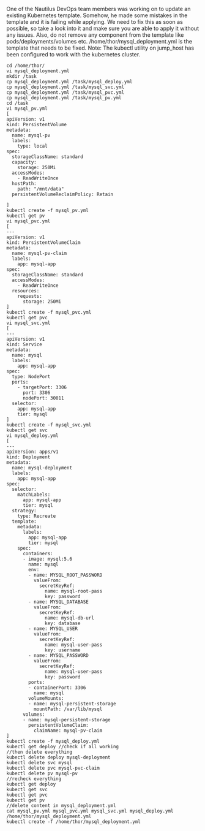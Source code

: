 One of the Nautilus DevOps team members was working on to update an existing Kubernetes template. Somehow, he made some mistakes in the template and it is failing while applying. We need to fix this as soon as possible, so take a look into it and make sure you are able to apply it without any issues. Also, do not remove any component from the template like pods/deployments/volumes etc.
/home/thor/mysql_deployment.yml is the template that needs to be fixed.
Note: The kubectl utility on jump_host has been configured to work with the kubernetes cluster.

```
cd /home/thor/
vi mysql_deployment.yml
mkdir /task
cp mysql_deployment.yml /task/mysql_deploy.yml
cp mysql_deployment.yml /task/mysql_svc.yml
cp mysql_deployment.yml /task/mysql_pvc.yml
cp mysql_deployment.yml /task/mysql_pv.yml
cd /task
vi mysql_pv.yml
[
apiVersion: v1
kind: PersistentVolume
metadata:
  name: mysql-pv
  labels:
    type: local
spec:
  storageClassName: standard
  capacity:
    storage: 250Mi
  accessModes:
    - ReadWriteOnce
  hostPath:
    path: "/mnt/data"
  persistentVolumeReclaimPolicy: Retain

]
kubectl create -f mysql_pv.yml
kubectl get pv
vi mysql_pvc.yml
[
---
apiVersion: v1
kind: PersistentVolumeClaim
metadata:
  name: mysql-pv-claim
  labels:
    app: mysql-app
spec:
  storageClassName: standard
  accessModes:
    - ReadWriteOnce
  resources:
    requests:
      storage: 250Mi    
]
kubectl create -f mysql_pvc.yml
kubectl get pvc
vi mysql_svc.yml
[
---
apiVersion: v1
kind: Service
metadata:
  name: mysql
  labels:
    app: mysql-app
spec:
  type: NodePort
  ports:
    - targetPort: 3306
      port: 3306
      nodePort: 30011
  selector:
    app: mysql-app
    tier: mysql    
]
kubectl create -f mysql_svc.yml
kubectl get svc
vi mysql_deploy.yml
[
---
apiVersion: apps/v1
kind: Deployment
metadata:
  name: mysql-deployment
  labels:
    app: mysql-app
spec:
  selector:
    matchLabels:
      app: mysql-app
      tier: mysql
  strategy:
    type: Recreate
  template:
    metadata:
      labels:
        app: mysql-app
        tier: mysql
    spec:
      containers:
      - image: mysql:5.6
        name: mysql
        env:
        - name: MYSQL_ROOT_PASSWORD
          valueFrom:
            secretKeyRef:
              name: mysql-root-pass
              key: password
        - name: MYSQL_DATABASE
          valueFrom:
            secretKeyRef:
              name: mysql-db-url
              key: database    
        - name: MYSQL_USER
          valueFrom:
            secretKeyRef:
              name: mysql-user-pass
              key: username
        - name: MYSQL_PASSWORD
          valueFrom:
            secretKeyRef:
              name: mysql-user-pass
              key: password
        ports:
        - containerPort: 3306
          name: mysql
        volumeMounts:
        - name: mysql-persistent-storage
          mountPath: /var/lib/mysql
      volumes:
      - name: mysql-persistent-storage
        persistentVolumeClaim:
          claimName: mysql-pv-claim
]
kubectl create -f mysql_deploy.yml
kubectl get deploy //check if all working
//then delete everything
kubectl delete deploy mysql-deployment
kubectl delete svc mysql
kubectl delete pvc mysql-pvc-claim
kubectl delete pv mysql-pv
//recheck everything
kubectl get deploy
kubectl get svc
kubectl get pvc
kubectl get pv
//delete content in mysql_deployment.yml
cat mysql_pv.yml mysql_pvc.yml mysql_svc.yml mysql_deploy.yml /home/thor/mysql_deployment.yml
kubectl create -f /home/thor/mysql_deployment.yml
```